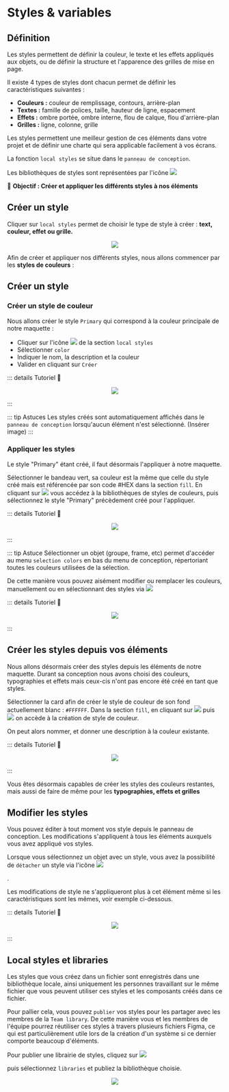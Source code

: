 # Styles & variables

## Définition

Les styles permettent de définir la couleur, le texte et les effets appliqués aux objets, ou de définir la structure et l'apparence des grilles de mise en page.

Il existe 4 types de styles dont chacun permet de définir les caractéristiques suivantes :
- **Couleurs :** couleur de remplissage, contours, arrière-plan
- **Textes :** famille de polices, taille, hauteur de ligne, espacement
- **Effets :** ombre portée, ombre interne, flou de calque, flou d'arrière-plan
- **Grilles :** ligne, colonne, grille

Les styles permettent une meilleur gestion de ces éléments dans votre projet et de définir une charte qui sera applicable facilement à vos écrans.

La fonction `local styles` se situe dans le `panneau de conception`.

Les bibliothèques de styles sont représentées par l'icône <img src="../../assets/img/figma/theory/styles-variables/bibliotheque-style.png">

🎯 **Objectif : Créer et appliquer les différents styles à nos éléments**

## Créer un style 

Cliquer sur `local styles` permet de choisir le type de style à créer : **text, couleur, effet ou grille.**

<p align="center"><img src="../../assets/img/figma/theory/styles-variables/action-creation-local-styles.png"></p>


Afin de créer et appliquer nos différents styles, nous allons commencer par les **styles de couleurs** :

## Créer un style

### Créer un style de couleur

Nous allons créer le style `Primary` qui correspond à la couleur principale de notre maquette :
- Cliquer sur l'icône <img src="../../assets/img/figma/theory/styles-variables/plus-icon.png"> de la section `local styles`
- Sélectionner `color`
- Indiquer le nom, la description et la couleur
- Valider en cliquant sur `Créer`

::: details Tutoriel 🎥
<p align="center"><img src="../../assets/img/figma/theory/styles-variables/create-new-style.gif"></p>
:::

::: tip Astuces
Les styles créés sont automatiquement affichés dans le `panneau de conception` lorsqu'aucun élément n'est sélectionné.
(Insérer image)
:::

### Appliquer les styles

Le style "Primary" étant créé, il faut désormais l'appliquer à notre maquette.

Sélectionner le bandeau vert, sa couleur est la même que celle du style créé mais est référencée par son code #HEX dans la section `fill`.
En cliquant sur <img src="../../assets/img/figma/theory/styles-variables/bibliotheque-style.png"> vous accédez à la bibliothèques de styles de couleurs, puis sélectionnez le style "Primary" précèdement créé pour l'appliquer.

::: details Tutoriel 🎥
<p align="center"><img src="../../assets/img/figma/theory/styles-variables/apply-color-style-fill.gif"></p>
:::

::: tip Astuce
Sélectionner un objet (groupe, frame, etc) permet d'accéder au menu `selection colors` en bas du menu de conception, répertoriant toutes les couleurs utilisées de la sélection.

De cette manière vous pouvez aisément modifier ou remplacer les couleurs, manuellement ou en sélectionnant des styles via <img src="../../assets/img/figma/theory/styles-variables/bibliotheque-style.png">

::: details Tutoriel 🎥
<p align="center"><img src="../../assets/img/figma/theory/styles-variables/apply-color-style-from-frame-selection.gif"></p>
:::

## Créer les styles depuis vos éléments

Nous allons désormais créer des styles depuis les éléments de notre maquette. Durant sa conception nous avons choisi des couleurs, typographies et effets mais ceux-cis n'ont pas encore été créé en tant que styles.

Sélectionner la card afin de créer le style de couleur de son fond actuellement blanc : `#FFFFFF`.
Dans la section `fill`, en cliquant sur <img src="../../assets/img/figma/theory/styles-variables/bibliotheque-style.png"> puis <img src="../../assets/img/figma/theory/styles-variables/plus-icon.png"> on accède à la création de style de couleur.

On peut alors nommer, et donner une description à la couleur existante.

::: details Tutoriel 🎥
<p align="center"><img src="../../assets/img/figma/theory/styles-variables/create-color-style-from-selection.gif"></p>
:::

Vous êtes désormais capables de créer les styles des couleurs restantes, mais aussi de faire de même pour les **typographies, effets et grilles**


## Modifier les styles

Vous pouvez éditer à tout moment vos style depuis le panneau de conception. Les modifications s'appliquent à tous les éléments auxquels vous avez appliqué vos styles.

Lorsque vous sélectionnez un objet avec un style, vous avez la possibilité de `détacher` un style via l'icône <img src="../../assets/img/figma/theory/styles-variables/detach-icon.png"></p>.

Les modifications de style ne s'appliqueront plus à cet élément même si les caractéristiques sont les mêmes, voir exemple ci-dessous.

::: details Tutoriel 🎥
<p align="center"><img src="../../assets/img/figma/theory/styles-variables/edit-style.gif"></p>
:::


## Local styles et libraries

Les styles que vous créez dans un fichier sont enregistrés dans une bibliothèque locale, ainsi uniquement les personnes travaillant sur le même fichier que vous peuvent utiliser ces styles et les composants créés dans ce fichier.

Pour pallier cela, vous pouvez `publier` vos styles pour les partager avec les membres de la `Team library`.
De cette manière vous et les membres de l'équipe pourrez réutiliser ces styles à travers plusieurs fichiers Figma, ce qui est particulièrement utile lors de la création d'un système si ce dernier comporte beaucoup d'éléments.

Pour publier une librairie de styles, cliquez sur <img src="../../assets/img/figma/theory/styles-variables/figma-icon.png"></p> puis sélectionnez `libraries` et publiez la bibliothèque choisie.

<p align="center"><img src="../../assets/img/figma/theory/styles-variables/publish-libraries.png"></p>